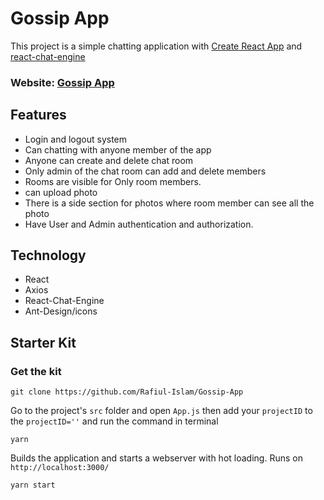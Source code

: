 # Gossip App

This project is a simple chatting application with [Create React App](https://github.com/facebook/create-react-app) and [react-chat-engine](https://chatengine.io/)

### Website: [Gossip App](https://gossip-app-react.netlify.app/)

## Features
- Login and logout system
- Can chatting with anyone member of the app
- Anyone can create and delete chat room
- Only admin of the chat room can add and delete members
- Rooms are visible for Only room members.
- can upload photo
- There is a side section for photos where room member can see all the photo
- Have User and Admin authentication and authorization.

## Technology
- React
- Axios
- React-Chat-Engine
- Ant-Design/icons

## Starter Kit

### Get the kit
```
git clone https://github.com/Rafiul-Islam/Gossip-App
```

Go to the project's `src` folder and open `App.js` then add your `projectID` to the `projectID=''` and run the command in terminal

 ```
 yarn
 ```

Builds the application and starts a webserver with hot loading. Runs on `http://localhost:3000/`

 ```
 yarn start
 ```
